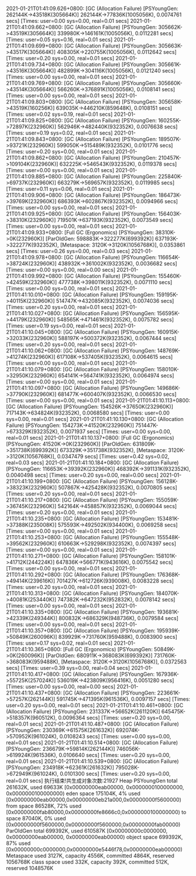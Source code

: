 2021-01-21T01:41:09.626+0800: [GC (Allocation Failure) [PSYoungGen: 262144K->43518K(305664K)] 262144K->77836K(1005056K), 0.0074761 secs] [Times: user=0.00 sys=0.00, real=0.01 secs] 
2021-01-21T01:41:09.662+0800: [GC (Allocation Failure) [PSYoungGen: 305662K->43519K(305664K)] 339980K->146161K(1005056K), 0.0112281 secs] [Times: user=0.05 sys=0.16, real=0.01 secs] 
2021-01-21T01:41:09.699+0800: [GC (Allocation Failure) [PSYoungGen: 305663K->43517K(305664K)] 408305K->220755K(1005056K), 0.0112642 secs] [Times: user=0.20 sys=0.00, real=0.01 secs] 
2021-01-21T01:41:09.734+0800: [GC (Allocation Failure) [PSYoungGen: 305661K->43516K(305664K)] 482899K->304116K(1005056K), 0.0121240 secs] [Times: user=0.00 sys=0.00, real=0.01 secs] 
2021-01-21T01:41:09.769+0800: [GC (Allocation Failure) [PSYoungGen: 305660K->43514K(305664K)] 566260K->376891K(1005056K), 0.0108141 secs] [Times: user=0.00 sys=0.00, real=0.01 secs] 
2021-01-21T01:41:09.803+0800: [GC (Allocation Failure) [PSYoungGen: 305658K->43519K(160256K)] 639035K->446210K(859648K), 0.0108151 secs] [Times: user=0.02 sys=0.19, real=0.01 secs] 
2021-01-21T01:41:09.825+0800: [GC (Allocation Failure) [PSYoungGen: 160255K->72897K(232960K)] 562946K->482440K(932352K), 0.0076638 secs] [Times: user=0.19 sys=0.02, real=0.01 secs] 
2021-01-21T01:41:09.843+0800: [GC (Allocation Failure) [PSYoungGen: 189507K->93721K(232960K)] 599050K->515489K(932352K), 0.0101776 secs] [Times: user=0.20 sys=0.00, real=0.01 secs] 
2021-01-21T01:41:09.862+0800: [GC (Allocation Failure) [PSYoungGen: 210457K->109104K(232960K)] 632225K->546543K(932352K), 0.0119378 secs] [Times: user=0.00 sys=0.00, real=0.01 secs] 
2021-01-21T01:41:09.885+0800: [GC (Allocation Failure) [PSYoungGen: 225840K->69737K(232960K)] 663279K->569657K(932352K), 0.0119985 secs] [Times: user=0.11 sys=0.06, real=0.01 secs] 
2021-01-21T01:41:09.906+0800: [GC (Allocation Failure) [PSYoungGen: 186473K->39769K(232960K)] 686393K->602867K(932352K), 0.0094966 secs] [Times: user=0.00 sys=0.00, real=0.01 secs] 
2021-01-21T01:41:09.925+0800: [GC (Allocation Failure) [PSYoungGen: 156403K->38310K(232960K)] 719501K->637193K(932352K), 0.0073549 secs] [Times: user=0.00 sys=0.00, real=0.01 secs] 
2021-01-21T01:41:09.933+0800: [Full GC (Ergonomics) [PSYoungGen: 38310K->0K(232960K)] [ParOldGen: 598883K->322277K(699392K)] 637193K->322277K(932352K), [Metaspace: 3120K->3120K(1056768K)], 0.0353861 secs] [Times: user=0.26 sys=0.00, real=0.03 secs] 
2021-01-21T01:41:09.978+0800: [GC (Allocation Failure) [PSYoungGen: 116654K->38724K(232960K)] 438932K->361002K(932352K), 0.0036682 secs] [Times: user=0.00 sys=0.00, real=0.00 secs] 
2021-01-21T01:41:09.992+0800: [GC (Allocation Failure) [PSYoungGen: 155460K->42459K(232960K)] 477738K->398011K(932352K), 0.0071110 secs] [Times: user=0.00 sys=0.00, real=0.01 secs] 
2021-01-21T01:41:10.010+0800: [GC (Allocation Failure) [PSYoungGen: 159195K->40115K(232960K)] 514747K->432085K(932352K), 0.0074036 secs] [Times: user=0.20 sys=0.00, real=0.01 secs] 
2021-01-21T01:41:10.027+0800: [GC (Allocation Failure) [PSYoungGen: 156595K->44179K(232960K)] 548565K->471461K(932352K), 0.0075782 secs] [Times: user=0.19 sys=0.00, real=0.01 secs] 
2021-01-21T01:41:10.045+0800: [GC (Allocation Failure) [PSYoungGen: 160915K->32033K(232960K)] 588197K->500372K(932352K), 0.0067444 secs] [Times: user=0.20 sys=0.00, real=0.01 secs] 
2021-01-21T01:41:10.062+0800: [GC (Allocation Failure) [PSYoungGen: 148769K->41274K(232960K)] 617108K->537405K(932352K), 0.0064615 secs] [Times: user=0.00 sys=0.00, real=0.01 secs] 
2021-01-21T01:41:10.079+0800: [GC (Allocation Failure) [PSYoungGen: 158010K->32950K(232960K)] 654141K->564741K(932352K), 0.0064974 secs] [Times: user=0.00 sys=0.00, real=0.01 secs] 
2021-01-21T01:41:10.097+0800: [GC (Allocation Failure) [PSYoungGen: 149686K->37790K(232960K)] 681477K->600407K(932352K), 0.0066530 secs] [Times: user=0.00 sys=0.00, real=0.01 secs] 
2021-01-21T01:41:10.113+0800: [GC (Allocation Failure) [PSYoungGen: 154526K->37650K(232960K)] 717143K->634824K(932352K), 0.0068580 secs] [Times: user=0.00 sys=0.00, real=0.01 secs] 
2021-01-21T01:41:10.130+0800: [GC (Allocation Failure) [PSYoungGen: 154273K->41520K(232960K)] 751447K->673329K(932352K), 0.0071937 secs] [Times: user=0.00 sys=0.00, real=0.01 secs] 
2021-01-21T01:41:10.137+0800: [Full GC (Ergonomics) [PSYoungGen: 41520K->0K(232960K)] [ParOldGen: 631809K->351738K(699392K)] 673329K->351738K(932352K), [Metaspace: 3120K->3120K(1056768K)], 0.0347479 secs] [Times: user=0.42 sys=0.02, real=0.03 secs] 
2021-01-21T01:41:10.184+0800: [GC (Allocation Failure) [PSYoungGen: 116653K->39392K(232960K)] 468392K->391131K(932352K), 0.0040498 secs] [Times: user=0.20 sys=0.00, real=0.00 secs] 
2021-01-21T01:41:10.199+0800: [GC (Allocation Failure) [PSYoungGen: 156128K->38323K(232960K)] 507867K->425428K(932352K), 0.0070805 secs] [Times: user=0.20 sys=0.00, real=0.01 secs] 
2021-01-21T01:41:10.217+0800: [GC (Allocation Failure) [PSYoungGen: 155059K->36745K(232960K)] 542164K->458857K(932352K), 0.0069044 secs] [Times: user=0.20 sys=0.00, real=0.01 secs] 
2021-01-21T01:41:10.235+0800: [GC (Allocation Failure) [PSYoungGen: 153481K->37388K(235008K)] 575593K->492502K(934400K), 0.0069258 secs] [Times: user=0.00 sys=0.00, real=0.01 secs] 
2021-01-21T01:41:10.253+0800: [GC (Allocation Failure) [PSYoungGen: 155548K->39562K(232960K)] 610663K->529298K(932352K), 0.0074397 secs] [Times: user=0.00 sys=0.00, real=0.01 secs] 
2021-01-21T01:41:10.271+0800: [GC (Allocation Failure) [PSYoungGen: 158101K->41712K(244224K)] 647836K->566771K(943616K), 0.0075542 secs] [Times: user=0.00 sys=0.00, real=0.01 secs] 
2021-01-21T01:41:10.292+0800: [GC (Allocation Failure) [PSYoungGen: 176368K->49414K(239616K)] 701427K->612726K(939008K), 0.0083228 secs] [Times: user=0.20 sys=0.00, real=0.01 secs] 
2021-01-21T01:41:10.313+0800: [GC (Allocation Failure) [PSYoungGen: 184070K->40081K(253440K)] 747382K->647232K(952832K), 0.0078142 secs] [Times: user=0.00 sys=0.00, real=0.01 secs] 
2021-01-21T01:41:10.335+0800: [GC (Allocation Failure) [PSYoungGen: 193681K->42339K(249344K)] 800832K->686329K(948736K), 0.0079584 secs] [Times: user=0.00 sys=0.00, real=0.01 secs] 
2021-01-21T01:41:10.357+0800: [GC (Allocation Failure) [PSYoungGen: 195939K->50849K(260096K)] 839929K->731760K(959488K), 0.0083900 secs] [Times: user=0.17 sys=0.02, real=0.01 secs] 
2021-01-21T01:41:10.365+0800: [Full GC (Ergonomics) [PSYoungGen: 50849K->0K(260096K)] [ParOldGen: 680911K->368083K(699392K)] 731760K->368083K(959488K), [Metaspace: 3120K->3120K(1056768K)], 0.0372563 secs] [Times: user=0.39 sys=0.00, real=0.04 secs] 
2021-01-21T01:41:10.417+0800: [GC (Allocation Failure) [PSYoungGen: 167936K->55725K(257024K)] 536019K->423809K(956416K), 0.0051280 secs] [Times: user=0.00 sys=0.00, real=0.00 secs] 
2021-01-21T01:41:10.437+0800: [GC (Allocation Failure) [PSYoungGen: 223661K->57257K(262144K)] 591745K->471395K(961536K), 0.0097157 secs] [Times: user=0.20 sys=0.00, real=0.01 secs] 
2021-01-21T01:41:10.461+0800: [GC (Allocation Failure) [PSYoungGen: 231337K->56652K(261120K)] 645475K->518357K(960512K), 0.0096364 secs] [Times: user=0.20 sys=0.00, real=0.01 secs] 
2021-01-21T01:41:10.487+0800: [GC (Allocation Failure) [PSYoungGen: 230369K->61575K(261632K)] 692074K->570952K(961024K), 0.0108243 secs] [Times: user=0.00 sys=0.00, real=0.01 secs] 
2021-01-21T01:41:10.514+0800: [GC (Allocation Failure) [PSYoungGen: 236679K->59814K(262144K)] 746056K->619924K(961536K), 0.0106640 secs] [Times: user=0.20 sys=0.00, real=0.01 secs] 
2021-01-21T01:41:10.539+0800: [GC (Allocation Failure) [PSYoungGen: 234918K->62361K(261632K)] 795028K->672949K(961024K), 0.0101300 secs] [Times: user=0.20 sys=0.00, real=0.01 secs] 
执行结束!共生成对象次数:21927
Heap
 PSYoungGen      total 261632K, used 69633K [0x00000000eab00000, 0x0000000100000000, 0x0000000100000000)
  eden space 175104K, 4% used [0x00000000eab00000,0x00000000eb21a000,0x00000000f5600000)
  from space 86528K, 72% used [0x00000000fab80000,0x00000000fe8666c0,0x0000000100000000)
  to   space 87040K, 0% used [0x00000000f5600000,0x00000000f5600000,0x00000000fab00000)
 ParOldGen       total 699392K, used 610587K [0x00000000c0000000, 0x00000000eab00000, 0x00000000eab00000)
  object space 699392K, 87% used [0x00000000c0000000,0x00000000e5446f78,0x00000000eab00000)
 Metaspace       used 3127K, capacity 4556K, committed 4864K, reserved 1056768K
  class space    used 332K, capacity 392K, committed 512K, reserved 1048576K